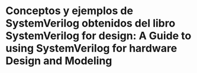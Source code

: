 # Conceptos y ejemplos de SystemVerilog obtenidos del libro SystemVerilog for design: A Guide to using SystemVerilog for hardware Design and Modeling

